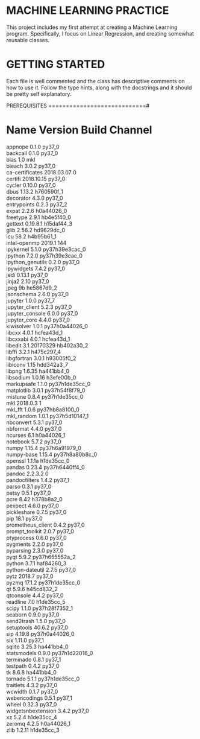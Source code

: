 MACHINE LEARNING PRACTICE
============================
This project includes my first attempt at creating a Machine Learning program.
Specifically, I focus on Linear Regression, and creating somewhat reusable classes.


GETTING STARTED
============================
Each file is well commented and the class has descriptive comments on how to use it.
Follow the type hints, along with the docstrings and it should be pretty self explanatory.


PREREQUISITES
============================#
# Name                    Version                   Build  Channel
appnope                   0.1.0                    py37_0  
backcall                  0.1.0                    py37_0  
blas                      1.0                         mkl  
bleach                    3.0.2                    py37_0  
ca-certificates           2018.03.07                    0  
certifi                   2018.10.15               py37_0  
cycler                    0.10.0                   py37_0  
dbus                      1.13.2               h760590f_1  
decorator                 4.3.0                    py37_0  
entrypoints               0.2.3                    py37_2  
expat                     2.2.6                h0a44026_0  
freetype                  2.9.1                hb4e5f40_0  
gettext                   0.19.8.1             h15daf44_3  
glib                      2.56.2               hd9629dc_0  
icu                       58.2                 h4b95b61_1  
intel-openmp              2019.1                      144  
ipykernel                 5.1.0            py37h39e3cac_0  
ipython                   7.2.0            py37h39e3cac_0  
ipython_genutils          0.2.0                    py37_0  
ipywidgets                7.4.2                    py37_0  
jedi                      0.13.1                   py37_0  
jinja2                    2.10                     py37_0  
jpeg                      9b                   he5867d9_2  
jsonschema                2.6.0                    py37_0  
jupyter                   1.0.0                    py37_7  
jupyter_client            5.2.3                    py37_0  
jupyter_console           6.0.0                    py37_0  
jupyter_core              4.4.0                    py37_0  
kiwisolver                1.0.1            py37h0a44026_0  
libcxx                    4.0.1                hcfea43d_1  
libcxxabi                 4.0.1                hcfea43d_1  
libedit                   3.1.20170329         hb402a30_2  
libffi                    3.2.1                h475c297_4  
libgfortran               3.0.1                h93005f0_2  
libiconv                  1.15                 hdd342a3_7  
libpng                    1.6.35               ha441bb4_0  
libsodium                 1.0.16               h3efe00b_0  
markupsafe                1.1.0            py37h1de35cc_0  
matplotlib                3.0.1            py37h54f8f79_0  
mistune                   0.8.4            py37h1de35cc_0  
mkl                       2018.0.3                      1  
mkl_fft                   1.0.6            py37hb8a8100_0  
mkl_random                1.0.1            py37h5d10147_1  
nbconvert                 5.3.1                    py37_0  
nbformat                  4.4.0                    py37_0  
ncurses                   6.1                  h0a44026_1  
notebook                  5.7.2                    py37_0  
numpy                     1.15.4           py37h6a91979_0  
numpy-base                1.15.4           py37h8a80b8c_0  
openssl                   1.1.1a               h1de35cc_0  
pandas                    0.23.4           py37h6440ff4_0  
pandoc                    2.2.3.2                       0  
pandocfilters             1.4.2                    py37_1  
parso                     0.3.1                    py37_0  
patsy                     0.5.1                    py37_0  
pcre                      8.42                 h378b8a2_0  
pexpect                   4.6.0                    py37_0  
pickleshare               0.7.5                    py37_0  
pip                       18.1                     py37_0  
prometheus_client         0.4.2                    py37_0  
prompt_toolkit            2.0.7                    py37_0  
ptyprocess                0.6.0                    py37_0  
pygments                  2.2.0                    py37_0  
pyparsing                 2.3.0                    py37_0  
pyqt                      5.9.2            py37h655552a_2  
python                    3.7.1                haf84260_3  
python-dateutil           2.7.5                    py37_0  
pytz                      2018.7                   py37_0  
pyzmq                     17.1.2           py37h1de35cc_0  
qt                        5.9.6                h45cd832_2  
qtconsole                 4.4.2                    py37_0  
readline                  7.0                  h1de35cc_5  
scipy                     1.1.0            py37h28f7352_1  
seaborn                   0.9.0                    py37_0  
send2trash                1.5.0                    py37_0  
setuptools                40.6.2                   py37_0  
sip                       4.19.8           py37h0a44026_0  
six                       1.11.0                   py37_1  
sqlite                    3.25.3               ha441bb4_0  
statsmodels               0.9.0            py37h1d22016_0  
terminado                 0.8.1                    py37_1  
testpath                  0.4.2                    py37_0  
tk                        8.6.8                ha441bb4_0  
tornado                   5.1.1            py37h1de35cc_0  
traitlets                 4.3.2                    py37_0  
wcwidth                   0.1.7                    py37_0  
webencodings              0.5.1                    py37_1  
wheel                     0.32.3                   py37_0  
widgetsnbextension        3.4.2                    py37_0  
xz                        5.2.4                h1de35cc_4  
zeromq                    4.2.5                h0a44026_1  
zlib                      1.2.11               h1de35cc_3  
